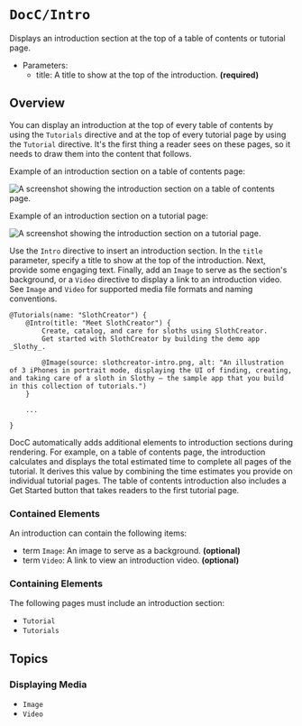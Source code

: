 # ``DocC/Intro``

Displays an introduction section at the top of a table of contents or tutorial page.

- Parameters:
    - title: A title to show at the top of the introduction. **(required)**

## Overview

You can display an introduction at the top of every table of contents by using the ``Tutorials`` directive and at the top of every tutorial page by using the ``Tutorial`` directive. It's the first thing a reader sees on these pages, so it needs to draw them into the content that follows.

Example of an introduction section on a table of contents page:

![A screenshot showing the introduction section on a table of contents page.](tutorial-intro-toc)

Example of an introduction section on a tutorial page:

![A screenshot showing the introduction section on a tutorial page.](tutorial-intro-tutorialpage)

Use the `Intro` directive to insert an introduction section. In the `title` parameter, specify a title to show at the top of the introduction. Next, provide some engaging text. Finally, add an `Image` to serve as the section's background, or a `Video` directive to display a link to an introduction video. See ``Image`` and ``Video`` for supported media file formats and naming conventions.

```
@Tutorials(name: "SlothCreator") {
    @Intro(title: "Meet SlothCreator") {
        Create, catalog, and care for sloths using SlothCreator.
        Get started with SlothCreator by building the demo app _Slothy_.
        
        @Image(source: slothcreator-intro.png, alt: "An illustration of 3 iPhones in portrait mode, displaying the UI of finding, creating, and taking care of a sloth in Slothy — the sample app that you build in this collection of tutorials.")
    }
    
    ...
    
}
````

DocC automatically adds additional elements to introduction sections during rendering. For example, on a table of contents page, the introduction calculates and displays the total estimated time to complete all pages of the tutorial. It derives this value by combining the time estimates you provide on individual tutorial pages. The table of contents introduction also includes a Get Started button that takes readers to the first tutorial page.

### Contained Elements

An introduction can contain the following items:

- term ``Image``: An image to serve as a background. **(optional)**
- term ``Video``: A link to view an introduction video. **(optional)**

### Containing Elements

The following pages must include an introduction section:

- ``Tutorial``
- ``Tutorials``

## Topics

### Displaying Media

- ``Image``
- ``Video``

<!-- Copyright (c) 2021 Apple Inc and the Swift Project authors. All Rights Reserved. -->
